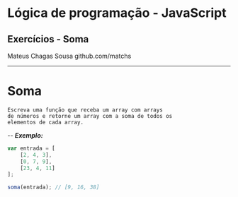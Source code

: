 Lógica de programação - JavaScript
===

## Exercícios - Soma


Mateus Chagas Sousa
github.com/matchs

---
# Soma

```
Escreva uma função que receba um array com arrays
de números e retorne um array com a soma de todos os
elementos de cada array.
```

--
***Exemplo:***
```javascript
var entrada = [
    [2, 4, 3],
    [0, 7, 9],
    [23, 4, 11]
];

soma(entrada); // [9, 16, 38]

```